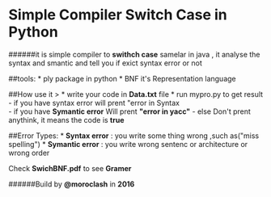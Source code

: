 # Simple Compiler **Switch Case** in Python

######it is simple compiler to **swithch case** samelar in java , it analyse the syntax and smantic and tell you if exict syntax error or not



##tools: 
	* ply package in python
	* BNF it's Representation language

##How use it >
	* write your code in **Data.txt** file
	* run mypro.py to get result 
		- if you have syntax error will prent "error in Syntax\
		- if you have **Symantic error** Will prent **\"error in yacc\"**
		- else Don't prent anythink, it means the code is **true**


##Error Types:
	* **Syntax error** : you write some thing wrong ,such as("miss spelling")
	* **Symantic error** : you write wrong sentenc or architecture or wrong order 


Check **SwichBNF.pdf** to see **Gramer**



######Build by **@moroclash** in **2016** 


